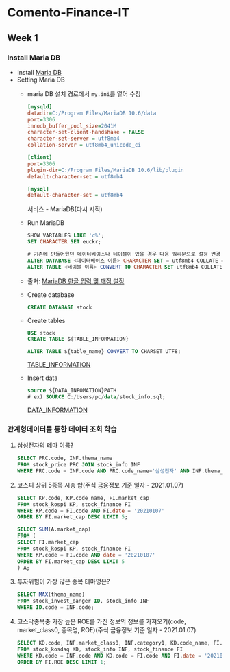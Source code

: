 # Comento-Finance-IT

## Week 1
### Install Maria DB
- Install [Maria DB](https://mariadb.org/download/)
- Setting Maria DB
  - maria DB 설치 경로에서 `my.ini`를 열어 수정
    ```ini
    [mysqld]
    datadir=C:/Program Files/MariaDB 10.6/data
    port=3306
    innodb_buffer_pool_size=2041M
    character-set-client-handshake = FALSE
    character-set-server = utf8mb4
    collation-server = utf8mb4_unicode_ci

    [client]
    port=3306
    plugin-dir=C:/Program Files/MariaDB 10.6/lib/plugin
    default-character-set = utf8mb4

    [mysql]
    default-character-set = utf8mb4
    ```
    서비스 - MariaDB(다시 시작)

  - Run MariaDB
    ```sql
    SHOW VARIABLES LIKE 'c%';
    SET CHARACTER SET euckr;

    # 기존에 만들어뒀던 데이터베이스나 테이블이 있을 경우 다음 쿼리문으로 설정 변경
    ALTER DATABASE <데이터베이스 이름> CHARACTER SET = utf8mb4 COLLATE = utf8mb4_unicode_ci;
    ALTER TABLE <테이블 이름> CONVERT TO CHARACTER SET utf8mb4 COLLATE utf8mb4_unicode_ci;
    ```
  - 출처: [MariaDB 한글 입력 및 깨짐 설정](https://lazeturtle.tistory.com/28)

  - Create database
    ```sql
    CREATE DATABASE stock
    ```
  - Create tables
    ```sql
    USE stock
    CREATE TABLE ${TABLE_INFORMATION}

    ALTER TABLE ${table_name} CONVERT TO CHARSET UTF8;
    ```
    [TABLE_INFORMATION](https://github.com/britko/Comento-Finance-IT/tree/master/Week1/1%EC%A3%BC%EC%B0%A8%20%EA%B3%BC%EC%A0%9C%20%EC%82%AC%EC%A0%84%20%EC%84%A4%EC%A0%95%20%EB%82%B4%EC%9A%A9(%ED%85%8C%EC%9D%B4%EB%B8%94)/%ED%85%8C%EC%9D%B4%EB%B8%94%20%EC%A0%95%EB%B3%B4)
  - Insert data
    ```sql
    source ${DATA_INFOMATION}PATH
    # ex) SOURCE C:/Users/pc/data/stock_info.sql;
    ```
    [DATA_INFORMATION](https://github.com/britko/Comento-Finance-IT/tree/master/Week1/1%EC%A3%BC%EC%B0%A8%20%EA%B3%BC%EC%A0%9C%20%EC%82%AC%EC%A0%84%20%EC%84%A4%EC%A0%95%20%EB%82%B4%EC%9A%A9(%ED%85%8C%EC%9D%B4%EB%B8%94)/%EB%8D%B0%EC%9D%B4%ED%84%B0%EC%A0%95%EB%B3%B4)

### 관계형데이터를 통한 데이터 조회 학습

1. 삼성전자의 테마 이름?
    ```sql
    SELECT PRC.code, INF.thema_name 
    FROM stock_price PRC JOIN stock_info INF 
    WHERE PRC.code = INF.code AND PRC.code_name='삼성전자' AND INF.thema_name IS NOT NULL;
    ```

2. 코스피 상위 5종목 시총 합(주식 금융정보 기준 일자 - 2021.01.07)
    ```sql
    SELECT KP.code, KP.code_name, FI.market_cap
    FROM stock_kospi KP, stock_finance FI 
    WHERE KP.code = FI.code AND FI.date = '20210107' 
    ORDER BY FI.market_cap DESC LIMIT 5;

    SELECT SUM(A.market_cap)
    FROM ( 
    SELECT FI.market_cap
    FROM stock_kospi KP, stock_finance FI 
    WHERE KP.code = FI.code AND date = '20210107' 
    ORDER BY FI.market_cap DESC LIMIT 5
    ) A;
    ```

3. 투자위험이 가장 많은 종목 테마명은?
    ```sql
    SELECT MAX(thema_name)
    FROM stock_invest_danger ID, stock_info INF
    WHERE ID.code = INF.code;
    ```

4. 코스닥종목중 가장 높은 ROE를 가진 정보의 정보를 가져오기(code, market_class0, 종목명, ROE)(주식 금융정보 기준 일자 - 2021.01.07)
    ```sql
    SELECT KD.code, INF.market_class0, INF.category1, KD.code_name, FI.ROE
    FROM stock_kosdaq KD, stock_info INF, stock_finance FI
    WHERE KD.code = INF.code AND KD.code = FI.code AND FI.date = '20210107'
    ORDER BY FI.ROE DESC LIMIT 1;
    ```